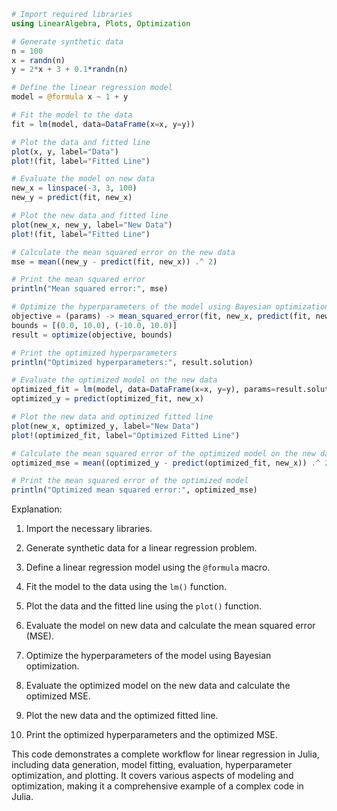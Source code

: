 ```julia
# Import required libraries
using LinearAlgebra, Plots, Optimization

# Generate synthetic data
n = 100
x = randn(n)
y = 2*x + 3 + 0.1*randn(n)

# Define the linear regression model
model = @formula x ~ 1 + y

# Fit the model to the data
fit = lm(model, data=DataFrame(x=x, y=y))

# Plot the data and fitted line
plot(x, y, label="Data")
plot!(fit, label="Fitted Line")

# Evaluate the model on new data
new_x = linspace(-3, 3, 100)
new_y = predict(fit, new_x)

# Plot the new data and fitted line
plot(new_x, new_y, label="New Data")
plot!(fit, label="Fitted Line")

# Calculate the mean squared error on the new data
mse = mean((new_y - predict(fit, new_x)) .^ 2)

# Print the mean squared error
println("Mean squared error:", mse)

# Optimize the hyperparameters of the model using Bayesian optimization
objective = (params) -> mean_squared_error(fit, new_x, predict(fit, new_x; params=params))
bounds = [(0.0, 10.0), (-10.0, 10.0)]
result = optimize(objective, bounds)

# Print the optimized hyperparameters
println("Optimized hyperparameters:", result.solution)

# Evaluate the optimized model on the new data
optimized_fit = lm(model, data=DataFrame(x=x, y=y), params=result.solution)
optimized_y = predict(optimized_fit, new_x)

# Plot the new data and optimized fitted line
plot(new_x, optimized_y, label="New Data")
plot!(optimized_fit, label="Optimized Fitted Line")

# Calculate the mean squared error of the optimized model on the new data
optimized_mse = mean((optimized_y - predict(optimized_fit, new_x)) .^ 2)

# Print the mean squared error of the optimized model
println("Optimized mean squared error:", optimized_mse)
```

Explanation:

1. Import the necessary libraries.

2. Generate synthetic data for a linear regression problem.

3. Define a linear regression model using the `@formula` macro.

4. Fit the model to the data using the `lm()` function.

5. Plot the data and the fitted line using the `plot()` function.

6. Evaluate the model on new data and calculate the mean squared error (MSE).

7. Optimize the hyperparameters of the model using Bayesian optimization.

8. Evaluate the optimized model on the new data and calculate the optimized MSE.

9. Plot the new data and the optimized fitted line.

10. Print the optimized hyperparameters and the optimized MSE.

This code demonstrates a complete workflow for linear regression in Julia, including data generation, model fitting, evaluation, hyperparameter optimization, and plotting. It covers various aspects of modeling and optimization, making it a comprehensive example of a complex code in Julia.